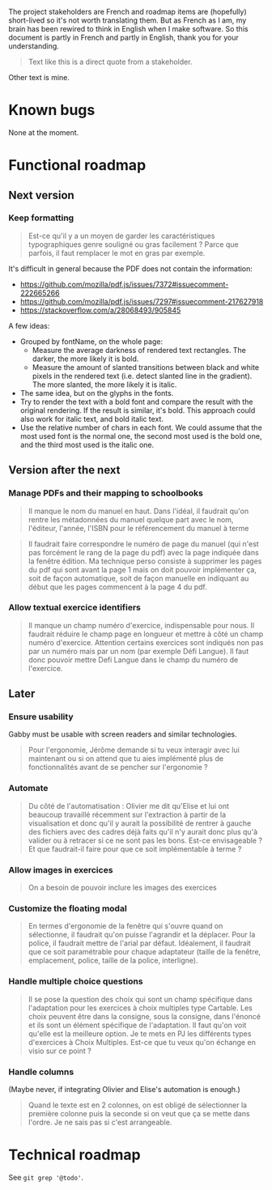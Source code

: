 The project stakeholders are French and roadmap items are (hopefully) short-lived so it's not worth translating them.
But as French as I am, my brain has been rewired to think in English when I make software.
So this document is partly in French and partly in English, thank you for your understanding.

> Text like this is a direct quote from a stakeholder.

Other text is mine.

# Known bugs

None at the moment.

# Functional roadmap

## Next version

### Keep formatting

> Est-ce qu'il y a un moyen de garder les caractéristiques typographiques genre souligné ou gras facilement ? Parce que parfois, il faut remplacer le mot en gras par exemple.

It's difficult in general because the PDF does not contain the information:

- https://github.com/mozilla/pdf.js/issues/7372#issuecomment-222665266
- https://github.com/mozilla/pdf.js/issues/7297#issuecomment-217627918
- https://stackoverflow.com/a/28068493/905845

A few ideas:

- Grouped by fontName, on the whole page:
    - Measure the average darkness of rendered text rectangles. The darker, the more likely it is bold.
    - Measure the amount of slanted transitions between black and white pixels in the rendered text (i.e. detect slanted line in the gradient). The more slanted, the more likely it is italic.
- The same idea, but on the glyphs in the fonts.
- Try to render the text with a bold font and compare the result with the original rendering. If the result is similar, it's bold. This approach could also work for italic text, and bold italic text.
- Use the relative number of chars in each font. We could assume that the most used font is the normal one, the second most used is the bold one, and the third most used is the italic one.

## Version after the next

### Manage PDFs and their mapping to schoolbooks

> Il manque le nom du manuel en haut. Dans l'idéal, il faudrait qu'on rentre les métadonnées du manuel quelque part avec le nom, l'éditeur, l'année, l'ISBN pour le référencement du manuel à terme

> Il faudrait faire correspondre le numéro de page du manuel (qui n'est pas forcément le rang de la page du pdf) avec la page indiquée dans la fenêtre édition. Ma technique perso consiste à supprimer les pages du pdf qui sont avant la page 1 mais on doit pouvoir implémenter ça, soit de façon automatique, soit de façon manuelle en indiquant au début que les pages commencent à la page 4 du pdf.

### Allow textual exercice identifiers

> Il manque un champ numéro d'exercice, indispensable pour nous. Il faudrait réduire le champ page en longueur et mettre à côté un champ numéro d'exercice. Attention certains exercices sont indiqués non pas par un numéro mais par un nom (par exemple Défi Langue). Il faut donc pouvoir mettre Defi Langue dans le champ du numéro de l'exercice.

## Later

### Ensure usability

Gabby must be usable with screen readers and similar technologies.

> Pour l'ergonomie, Jérôme demande si tu veux interagir avec lui maintenant ou si on attend que tu aies implémenté plus de fonctionnalités avant de se pencher sur l'ergonomie ?

### Automate

> Du côté de l'automatisation : Olivier me dit qu'Elise et lui ont beaucoup travaillé récemment sur l'extraction à partir de la visualisation et donc qu'il y aurait la possibilité de rentrer à gauche des fichiers avec des cadres déjà faits qu'il n'y aurait donc plus qu'à valider ou à retracer si ce ne sont pas les bons. Est-ce envisageable ? Et que faudrait-il faire pour que ce soit implémentable à terme ?

### Allow images in exercices

> On a besoin de pouvoir inclure les images des exercices

### Customize the floating modal

> En termes d'ergonomie de la fenêtre qui s'ouvre quand on sélectionne, il faudrait qu'on puisse l'agrandir et la déplacer. Pour la police, il faudrait mettre de l'arial par défaut. Idéalement, il faudrait que ce soit paramétrable pour chaque adaptateur (taille de la fenêtre, emplacement, police, taille de la police, interligne).

### Handle multiple choice questions

> Il se pose la question des choix qui sont un champ spécifique dans l'adaptation pour les exercices à choix multiples type Cartable. Les choix peuvent être dans la consigne, sous la consigne, dans l'énoncé et ils sont un élément spécifique de l'adaptation. Il faut qu'on voit qu'elle est la meilleure option. Je te mets en PJ les différents types d'exercices à Choix Multiples. Est-ce que tu veux qu'on échange en visio sur ce point ?

### Handle columns

(Maybe never, if integrating Olivier and Elise's automation is enough.)

> Quand le texte est en 2 colonnes, on est obligé de sélectionner la première colonne puis la seconde si on veut que ça se mette dans l'ordre. Je ne sais pas si c'est arrangeable.


# Technical roadmap

See `git grep '@todo'`.
